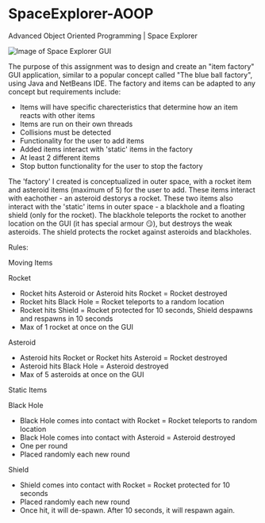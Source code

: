 # SpaceExplorer-AOOP
Advanced Object Oriented Programming | Space Explorer

![Image of Space Explorer GUI](https://github.com/staceysike/SpaceExplorer-AOOP/blob/master/spacegui.PNG)

The purpose of this assignment was to design and create an "item factory" GUI application, similar to a popular concept called 
"The blue ball factory", using Java and NetBeans IDE. The factory and items can be adapted to any concept but 
requirements include:
* Items will have specific charecteristics that determine how an item reacts with other items
* Items are run on their own threads
* Collisions must be detected
* Functionality for the user to add items
* Added items interact with 'static' items in the factory
* At least 2 different items
* Stop button functionality for the user to stop the factory

The 'factory' I created is conceptualized in outer space, with a rocket item and asteroid items (maximum of 5) for the user to add. These
items interact with eachother - an asteroid destorys a rocket. These two items also interact with the 'static' items in 
outer space - a blackhole and a floating shield (only for the rocket). The blackhole teleports the rocket to
another location on the GUI (it has special armour :smirk:), but destroys the weak asteroids. The shield protects the rocket
against asteroids and blackholes.

Rules:

Moving Items

Rocket
* Rocket hits Asteroid or Asteroid hits Rocket = Rocket destroyed
* Rocket hits Black Hole = Rocket teleports to a random location
* Rocket hits Shield = Rocket protected for 10 seconds, Shield despawns and respawns in 10 seconds
* Max of 1 rocket at once on the GUI

Asteroid
* Asteroid hits Rocket or Rocket hits Asteroid = Rocket destroyed
* Asteroid hits Black Hole = Asteroid destroyed
* Max of 5 asteroids at once on the GUI

Static Items

Black Hole
* Black Hole comes into contact with Rocket = Rocket teleports to random location
* Black Hole comes into contact with Asteroid = Asteroid destroyed
* One per round
* Placed randomly each new round

Shield
* Shield comes into contact with Rocket = Rocket protected for 10 seconds
* Placed randomly each new round
* Once hit, it will de-spawn. After 10 seconds, it will respawn again.
